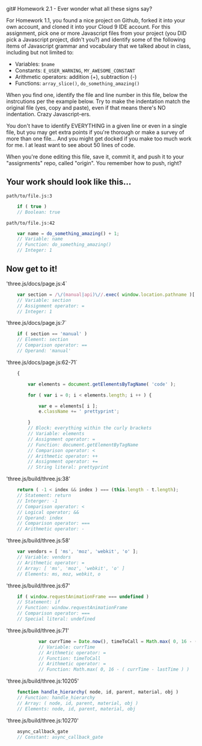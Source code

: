git# Homework 2.1 - Ever wonder what all these signs say?

For Homework 1.1, you found a nice project on Github, forked it into your own account, and cloned it into your Cloud 9 IDE account. For this assignment, pick one or more Javascript files from your project (you DID pick a Javascript project, didn't you?) and identify some of the following items of Javascript grammar and vocabulary that we talked about in class, including but not limited to:

* Variables: `$name`
* Constants: `E_USER_WARNING`, `MY_AWESOME_CONSTANT`
* Arithmetic operators: addition (+), subtraction (-)
* Functions: `array_slice()`, `do_something_amazing()`

When you find one, identify the file and line number in this file, below the instrcutions per the example below. Try to make the indentation match the original file (yes, copy and paste), even if that means there's NO indentation. Crazy Javascript-ers.

You don't have to identify EVERYTHING in a given line or even in a single file, but you may get extra points if you're thorough or make a survey of more than one file... And you might get docked if you make too much work for me. I at least want to see about 50 lines of code.

When you're done editing this file, save it, commit it, and push it to your "assignments" repo, called "origin". You remember how to push, right?

## Your work should look like this...

`path/to/file.js:3`
```javascript
    if ( true )
    // Boolean: true
```

`path/to/file.js:42`
```javascript
    var name = do_something_amazing() + 1;
    // Variable: name
    // Function: do_something_amazing()
    // Integer: 1
```

## Now get to it!

'three.js/docs/page.js:4`
```javascript
    var section = /\/(manual|api)\//.exec( window.location.pathname )[ 1 ].toString().split( '.html' )[ 0 ];
    // Variable: section
    // Assignment operator: =
    // Integer: 1
```
    
'three.js/docs/page.js:7`
```javascript
    if ( section == 'manual' )
    // Element: section
    // Comparison operator: ==
    // Operand: 'manual'
```

'three.js/docs/page.js:62-71`
```javascript
    {

    	var elements = document.getElementsByTagName( 'code' );

		for ( var i = 0; i < elements.length; i ++ ) {

			var e = elements[ i ];
			e.className += ' prettyprint';

		}
        // Block: everything within the curly brackets
        // Variable: elements
        // Assignment operator: =
        // Function: document.getElementByTagName
        // Comparison operator: <
        // Arithmetic operator: ++
        // Assignment operator: +=
        // String literal: prettyprint
```

'three.js/build/three.js:38'
```javascript
    return ( -1 < index && index ) === (this.length - t.length);
    // Statement: return
    // Interger: -1
    // Comparison operator: <
    // Logical operator; &&
    // Operand: index
    // Comparison operator: ===
    // Arithmetic operator: -
```

'three.js/build/three.js:58'
```javascript
    var vendors = [ 'ms', 'moz', 'webkit', 'o' ];
    // Variable: vendors
    // Arithmetic operator: =
    // Array: [ 'ms', 'moz', 'webkit', 'o' ]
    // Elements: ms, moz, webkit, o
```

'three.js/build/three.js:67'
```javascript
    if ( window.requestAnimationFrame === undefined )
    // Statement: if
    // Function: window.requestAnimationFrame
    // Comparison operator: ===
    // Special literal: undefined
```

'three.js/build/three.js:71'
```javascript
    		var currTime = Date.now(), timeToCall = Math.max( 0, 16 - ( currTime - lastTime ) );
            // Variable: currTime
            // Arithmetic operator: =
            // Function: timeToCall
            // Arithmetic operator: =
            // Function: Math.max( 0, 16 - ( currTime - lastTime ) )
```

'three.js/build/three.js:10205'
```javascript
    function handle_hierarchy( node, id, parent, material, obj )
    // Function: handle_hierarchy
    // Array: ( node, id, parent, material, obj )
    // Elements: node, id, parent, material, obj
```

'three.js/build/three.js:10270'
```javascript
    async_callback_gate
    // Constant: async_callback_gate
```

